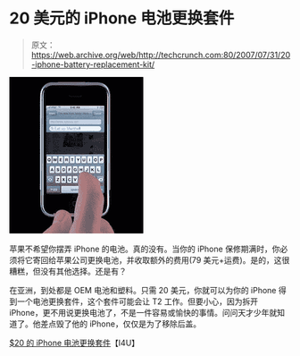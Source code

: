 # 20 美元的 iPhone 电池更换套件

> 原文：<https://web.archive.org/web/http://techcrunch.com:80/2007/07/31/20-iphone-battery-replacement-kit/>

![](img/b5b090e35bafe1d45da4a78cb1468ab1.png)

苹果不希望你摆弄 iPhone 的电池。真的没有。当你的 iPhone 保修期满时，你必须将它寄回给苹果公司更换电池，并收取额外的费用(79 美元+运费)。是的，这很糟糕，但没有其他选择。还是有？

在亚洲，到处都是 OEM 电池和塑料。只需 20 美元，你就可以为你的 iPhone 得到一个电池更换套件，这个套件可能会让 T2 工作。但要小心，因为拆开 iPhone，更不用说更换电池了，不是一件容易或愉快的事情。问问天才少年就知道了。他差点毁了他的 iPhone，仅仅是为了移除后盖。

[$20 的 iPhone 电池更换套件](https://web.archive.org/web/20160526222000/http://www.i4u.com/article10517.html)【I4U】